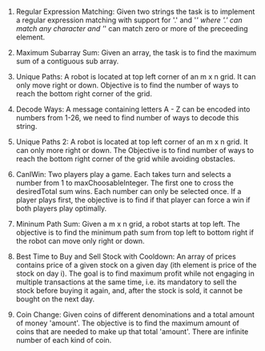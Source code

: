 1. Regular Expression Matching: Given two strings the task is to implement a regular expression matching with support for '.' and '*' where '.' can match any character and '*' can match zero or more of the preceeding element.

2. Maximum Subarray Sum: Given an array, the task is to find the maximum sum of a contiguous sub array. 

3. Unique Paths: A robot is located at top left corner of an m x n grid. It can only move right or down. Objective is to find the number of ways to reach the bottom right corner of the grid.

4. Decode Ways: A message containing letters A - Z can be encoded into numbers from 1-26, we need to find number of ways to decode this string. 

5. Unique Paths 2: A robot is located at top left corner of an m x n grid. It can only more right or down. The Objective is to find number of ways to reach the bottom right corner of the grid while avoiding obstacles. 

6. CanIWin: Two players play a game. Each takes turn and selects a number from 1 to maxChoosableInteger. The first one to cross the desiredTotal sum wins. Each number can only be selected once. If a player plays first, the objective is to find if that player can force a win if both players play optimally.

7. Mininum Path Sum: Given a m x n grid, a robot starts at top left. The objective is to find the minimum path sum from top left to bottom right if the robot can move only right or down. 

8. Best Time to Buy and Sell Stock with Cooldown: An array of prices contains price of a given stock on a given day (ith element is price of the stock on day i). The goal is to find maximum profit while not engaging in multiple transactions at the same time, i.e. its mandatory to sell the stock before buying it again, and, after the stock is sold, it cannot be bought on the next day.

9. Coin Change: Given coins of different denominations and a total amount of money 'amount'. The objective is to find the maximum amount of coins that are needed to make up that total 'amount'. There are infinite number of each kind of coin.